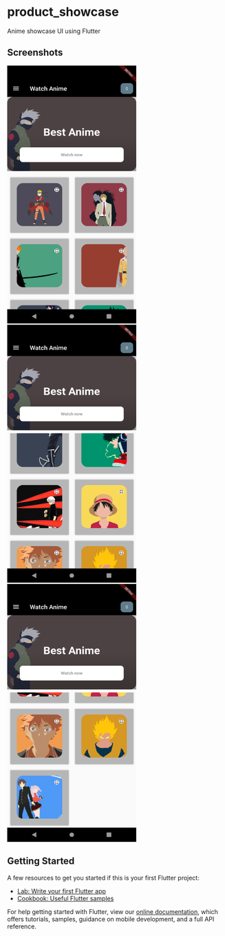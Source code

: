 # product_showcase

Anime showcase UI using Flutter

## Screenshots

<p>
  <img src="./Screenshots/ss1.png" width="300" height="600" title="SS1">  
  <img src="./Screenshots/ss2.png" width="300" height="600" title="SS2"> 
  <img src="./Screenshots/ss3.png" width="300" height="600" title="SS3">  
</p>

## Getting Started

A few resources to get you started if this is your first Flutter project:

- [Lab: Write your first Flutter app](https://flutter.dev/docs/get-started/codelab)
- [Cookbook: Useful Flutter samples](https://flutter.dev/docs/cookbook)

For help getting started with Flutter, view our
[online documentation](https://flutter.dev/docs), which offers tutorials,
samples, guidance on mobile development, and a full API reference.
